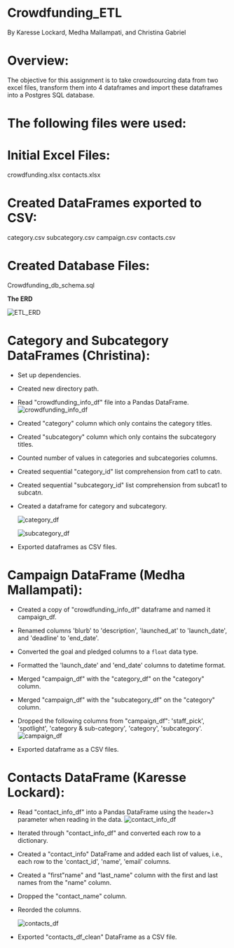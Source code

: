 # Crowdfunding_ETL

By Karesse Lockard, Medha Mallampati, and Christina Gabriel



# **Overview:**
The objective for this assignment is to take crowdsourcing data from two excel files, transform them into 4 dataframes and import these dataframes into a Postgres SQL database.



# **The following files were used:**

# **Initial Excel Files:**
crowdfunding.xlsx
contacts.xlsx


# **Created DataFrames exported to CSV:**
category.csv
subcategory.csv
campaign.csv
contacts.csv


# **Created Database Files:**
Crowdfunding_db_schema.sql

**The ERD**

![ETL_ERD](https://github.com/Karall0k/Crowdfunding_ETL/assets/159741444/738caf47-0c60-433a-a40e-1d26fde7c509)



# **Category and Subcategory DataFrames (Christina):**

* Set up dependencies. 
* Created new directory path. 
* Read "crowdfunding_info_df" file into a Pandas DataFrame.
  ![crowdfunding_info_df](https://github.com/Karall0k/Crowdfunding_ETL/assets/159741444/306843c0-8cca-4f3e-afc2-79f2ee0bb8d1)
* Created "category" column which only contains the category titles.
* Created "subcategory" column which only contains the subcategory titles.
* Counted number of values in categories and subcategories columns.
* Created sequential "category_id" list comprehension from cat1 to cat*n*.
* Created sequential "subcategory_id" list comprehension from subcat1 to subcat*n*.
* Created a dataframe for category and subcategory.
  
  ![category_df](https://github.com/Karall0k/Crowdfunding_ETL/assets/159741444/70939c6e-3e5f-44aa-99ee-5c3996b16991)
  
  ![subcategory_df](https://github.com/Karall0k/Crowdfunding_ETL/assets/159741444/ec587ebf-24e5-4404-8215-df26b4b74a02)

* Exported dataframes as CSV files.



# **Campaign DataFrame (Medha Mallampati):**

* Created a copy of "crowdfunding_info_df" dataframe and named it campaign_df.
* Renamed columns 'blurb' to 'description', 'launched_at' to 'launch_date', and 'deadline' to 'end_date'.
* Converted the goal and pledged columns to a `float` data type.
* Formatted the 'launch_date' and 'end_date' columns to datetime format.
* Merged "campaign_df" with the "category_df" on the "category" column.
* Merged "campaign_df" with the "subcategory_df" on the "category" column.
* Dropped the following columns from "campaign_df": 'staff_pick', 'spotlight', 'category & sub-category', 'category', 'subcategory'.
  ![campaign_df](https://github.com/Karall0k/Crowdfunding_ETL/assets/159741444/33307302-b2cf-43ed-85b1-87f0361f947d)

* Exported dataframe as a CSV files.



# **Contacts DataFrame (Karesse Lockard):**

* Read "contact_info_df" into a Pandas DataFrame using the `header=3` parameter when reading in the data.
  ![contact_info_df](https://github.com/Karall0k/Crowdfunding_ETL/assets/159741444/38571ec7-eb03-4158-b6ba-9849e03eff76)
* Iterated through "contact_info_df" and converted each row to a dictionary.
* Created a "contact_info" DataFrame and added each list of values, i.e., each row to the 'contact_id', 'name', 'email' columns.
* Created a "first"name" and "last_name" column with the first and last names from the "name" column. 
* Dropped the "contact_name" column.
* Reorded the columns.
  
  ![contacts_df](https://github.com/Karall0k/Crowdfunding_ETL/assets/159741444/66e055ae-fdac-43b3-b9c3-94b63e8c2a84)

* Exported "contacts_df_clean" DataFrame as a CSV file. 

